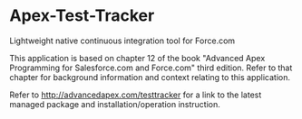 # Apex-Test-Tracker
Lightweight native continuous integration tool for Force.com

This application is based on chapter 12 of the book "Advanced Apex Programming for Salesforce.com and Force.com" third edition. Refer to that chapter for background information and context relating to this application.

Refer to http://advancedapex.com/testtracker for a link to the latest managed package and installation/operation instruction.
